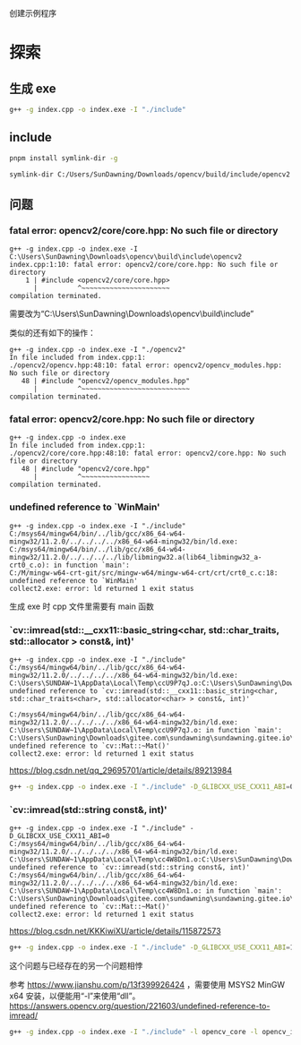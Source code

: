 创建示例程序

# 探索

## 生成 exe

```sh
g++ -g index.cpp -o index.exe -I "./include"
```

## include

```sh
pnpm install symlink-dir -g
```

```sh
symlink-dir C:/Users/SunDawning/Downloads/opencv/build/include/opencv2 include/opencv2
```

## 问题

### fatal error: opencv2/core/core.hpp: No such file or directory

```
g++ -g index.cpp -o index.exe -I C:\Users\SunDawning\Downloads\opencv\build\include\opencv2
index.cpp:1:10: fatal error: opencv2/core/core.hpp: No such file or directory
    1 | #include <opencv2/core/core.hpp>
      |          ^~~~~~~~~~~~~~~~~~~~~~~
compilation terminated.
```

需要改为“C:\Users\SunDawning\Downloads\opencv\build\include”

类似的还有如下的操作：

```
g++ -g index.cpp -o index.exe -I "./opencv2"
In file included from index.cpp:1:
./opencv2/opencv.hpp:48:10: fatal error: opencv2/opencv_modules.hpp: No such file or directory
   48 | #include "opencv2/opencv_modules.hpp"
      |          ^~~~~~~~~~~~~~~~~~~~~~~~~~~~
compilation terminated.
```

### fatal error: opencv2/core.hpp: No such file or directory

```
g++ -g index.cpp -o index.exe
In file included from index.cpp:1:
./opencv2/core/core.hpp:48:10: fatal error: opencv2/core.hpp: No such file or directory
   48 | #include "opencv2/core.hpp"
      |          ^~~~~~~~~~~~~~~~~~
compilation terminated.
```

### undefined reference to `WinMain'

```
g++ -g index.cpp -o index.exe -I "./include"
C:/msys64/mingw64/bin/../lib/gcc/x86_64-w64-mingw32/11.2.0/../../../../x86_64-w64-mingw32/bin/ld.exe: C:/msys64/mingw64/bin/../lib/gcc/x86_64-w64-mingw32/11.2.0/../../../../lib/libmingw32.a(lib64_libmingw32_a-crt0_c.o): in function `main':
C:/M/mingw-w64-crt-git/src/mingw-w64/mingw-w64-crt/crt/crt0_c.c:18: undefined reference to `WinMain'
collect2.exe: error: ld returned 1 exit status
```

生成 exe 时 cpp 文件里需要有 main 函数

### `cv::imread(std::\_\_cxx11::basic_string<char, std::char_traits<char>, std::allocator<char> > const&, int)'

```
g++ -g index.cpp -o index.exe -I "./include"
C:/msys64/mingw64/bin/../lib/gcc/x86_64-w64-mingw32/11.2.0/../../../../x86_64-w64-mingw32/bin/ld.exe: C:\Users\SUNDAW~1\AppData\Local\Temp\ccU9P7qJ.o:C:\Users\SunDawning\Downloads\gitee.com\sundawning\sundawning.gitee.io\projects\opencv\hello/index.cpp:5: undefined reference to `cv::imread(std::__cxx11::basic_string<char, std::char_traits<char>, std::allocator<char> > const&, int)'

C:/msys64/mingw64/bin/../lib/gcc/x86_64-w64-mingw32/11.2.0/../../../../x86_64-w64-mingw32/bin/ld.exe: C:\Users\SUNDAW~1\AppData\Local\Temp\ccU9P7qJ.o: in function `main':
C:\Users\SunDawning\Downloads\gitee.com\sundawning\sundawning.gitee.io\projects\opencv\hello/index.cpp:6: undefined reference to `cv::Mat::~Mat()'
collect2.exe: error: ld returned 1 exit status
```

https://blog.csdn.net/qq_29695701/article/details/89213984

```sh
g++ -g index.cpp -o index.exe -I "./include" -D_GLIBCXX_USE_CXX11_ABI=0
```

### `cv::imread(std::string const&, int)'

```
g++ -g index.cpp -o index.exe -I "./include" -D_GLIBCXX_USE_CXX11_ABI=0
C:/msys64/mingw64/bin/../lib/gcc/x86_64-w64-mingw32/11.2.0/../../../../x86_64-w64-mingw32/bin/ld.exe: C:\Users\SUNDAW~1\AppData\Local\Temp\cc4W8Dn1.o:C:\Users\SunDawning\Downloads\gitee.com\sundawning\sundawning.gitee.io\projects\opencv\hello/index.cpp:5: undefined reference to `cv::imread(std::string const&, int)'
C:/msys64/mingw64/bin/../lib/gcc/x86_64-w64-mingw32/11.2.0/../../../../x86_64-w64-mingw32/bin/ld.exe: C:\Users\SUNDAW~1\AppData\Local\Temp\cc4W8Dn1.o: in function `main':
C:\Users\SunDawning\Downloads\gitee.com\sundawning\sundawning.gitee.io\projects\opencv\hello/index.cpp:6: undefined reference to `cv::Mat::~Mat()'
collect2.exe: error: ld returned 1 exit status
```

https://blog.csdn.net/KKKiwiXU/article/details/115872573

```sh
g++ -g index.cpp -o index.exe -I "./include" -D_GLIBCXX_USE_CXX11_ABI=1
```

这个问题与已经存在的另一个问题相悖

参考
https://www.jianshu.com/p/13f399926424
，需要使用 MSYS2 MinGW x64 安装，以便能用“-l”来使用“dll”。
https://answers.opencv.org/question/221603/undefined-reference-to-imread/

```sh
g++ -g index.cpp -o index.exe -I "./include" -l opencv_core -l opencv_imgcodecs
```
